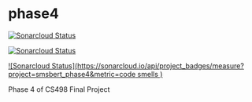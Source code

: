 # phase4


[![Sonarcloud Status](https://sonarcloud.io/api/project_badges/measure?project=smsbert_phase4&metric=bugs)](https://sonarcloud.io/dashboard?id=smsbert_phase4)

[![Sonarcloud Status](https://sonarcloud.io/api/project_badges/measure?project=smsbert_phase4&metric=vulnerabilities)](https://sonarcloud.io/dashboard?id=smsbert_phase4)

[![Sonarcloud Status](https://sonarcloud.io/api/project_badges/measure?project=smsbert_phase4&metric=code smells
)](https://sonarcloud.io/dashboard?id=smsbert_phase4)

Phase 4 of CS498 Final Project
